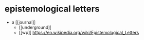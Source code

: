 # epistemological letters

- a [[journal]]
  - [[underground]]
  - [[wp]] https://en.wikipedia.org/wiki/Epistemological_Letters

